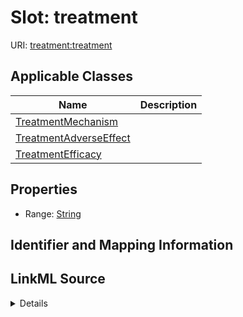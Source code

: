 # Slot: treatment

URI: [treatment:treatment](http://w3id.org/ontogpt/treatments/treatment)



<!-- no inheritance hierarchy -->




## Applicable Classes

| Name | Description |
| --- | --- |
[TreatmentMechanism](TreatmentMechanism.md) | 
[TreatmentAdverseEffect](TreatmentAdverseEffect.md) | 
[TreatmentEfficacy](TreatmentEfficacy.md) | 






## Properties

* Range: [String](String.md)







## Identifier and Mapping Information








## LinkML Source

<details>
```yaml
name: treatment
alias: treatment
domain_of:
- TreatmentMechanism
- TreatmentAdverseEffect
- TreatmentEfficacy
range: string

```
</details>